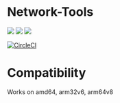 # Network-Tools

[![](https://images.microbadger.com/badges/version/unibaktr/tools.svg)](https://microbadger.com/images/unibaktr/tools "Get your own version badge on microbadger.com")
[![](https://images.microbadger.com/badges/image/unibaktr/tools.svg)](https://microbadger.com/images/unibaktr/tools "Get your own image badge on microbadger.com")
[![](https://images.microbadger.com/badges/commit/unibaktr/tools.svg)](https://microbadger.com/images/unibaktr/tools "Get your own commit badge on microbadger.com")

[![CircleCI](https://circleci.com/gh/uniba-ktr/docker-network-tools.svg?style=svg)](https://circleci.com/gh/uniba-ktr/docker-network-tools)

# Compatibility

Works on amd64, arm32v6, arm64v8
